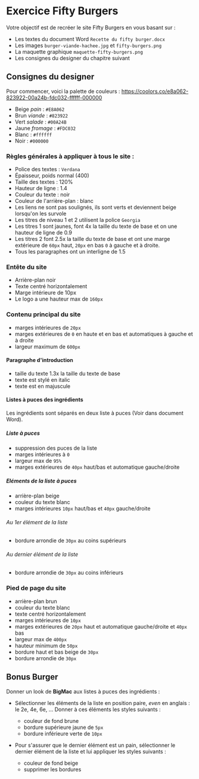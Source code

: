 # Exercice Fifty Burgers

Votre objectif est de recréer le site Fifty Burgers 
en vous basant sur :

* Les textes du document Word `Recette du fifty burger.docx`
* Les images `burger-viande-hachee.jpg` et `fifty-burgers.png`
* La maquette graphique `maquette-fifty-burgers.png`
* Les consignes du designer du chapitre suivant

## Consignes du designer

Pour commencer, voici la palette de couleurs :
https://coolors.co/e8a062-823922-00a24b-fdc032-ffffff-000000

* Beige _pain_ : `#E8A062`
* Brun _viande_ : `#823922`
* Vert _salade_ : `#00A24B`
* Jaune _fromage_ : `#FDC032`
* Blanc : `#ffffff`
* Noir : `#000000`

### Règles générales à appliquer à tous le site :

* Police des textes : `Verdana`
* Épaisseur, poids normal (400)
* Taille des textes : 120%
* Hauteur de ligne : 1.4
* Couleur du texte : noir
* Couleur de l'arrière-plan : blanc
* Les liens ne sont pas soulignés,
  ils sont verts et deviennent beige lorsqu'on les survole
* Les titres de niveau 1 et 2 utilisent la police `Georgia`
* Les titres 1 sont jaunes, font 4x la taille du texte de base
  et on une hauteur de ligne de 0.9
* Les titres 2 font 2.5x la taille du texte de base
  et ont une marge extérieure de `60px` haut,
  `20px` en bas
  `0` à gauche et à droite. 
* Tous les paragraphes ont un interligne de 1.5

### Entête du site

* Arrière-plan noir
* Texte centré horizontalement
* Marge intérieure de 10px
* Le logo a une hauteur max de `160px`

### Contenu principal du site

* marges intérieures de `20px`
* marges extérieures de `0` en haute et en bas
  et automatiques à gauche et à droite
* largeur maximum de `600px`

#### Paragraphe d'introduction

* taille du texte 1.3x la taille du texte de base
* texte est stylé en italic
* texte est en majuscule

#### Listes à puces des ingrédients

Les ingrédients sont séparés en deux liste à puces (Voir dans document Word).

##### Liste à puces

* suppression des puces de la liste
* marges intérieures à `0`
* largeur max de `95%`
* marges extérieures de `40px` haut/bas et automatique gauche/droite

##### Eléments de la liste à puces

* arrière-plan beige
* couleur du texte blanc
* marges intérieures `10px` haut/bas et `40px` gauche/droite

###### Au 1er élément de la liste
* bordure arrondie de `30px` au coins supérieurs

###### Au dernier élément de la liste
* bordure arrondie de `30px` au coins inférieurs


### Pied de page du site

* arrière-plan brun
* couleur du texte blanc
* texte centré horizontalement
* marges intérieures de `10px`
* marges extérieures de `20px`
  haut et automatique gauche/droite
  et `40px` bas
* largeur max de `400px`
* hauteur minimum de `50px`
* bordure haut et bas beige de `30px`
* bordure arrondie de `30px`

## Bonus Burger

Donner un look de **BigMac** aux listes à puces des ingrédients :

* Sélectionner les éléments de la liste
  en position paire, _even_ en anglais : le 2e, 4e, 6e, ... 
  Donner à ces éléments les styles suivants :
  * couleur de fond brune
  * bordure supérieure jaune de `5px`
  * bordure inférieure verte de `10px`
  
* Pour s'assurer que le dernier élément est un pain,
  sélectionner le dernier élément de la liste
  et lui appliquer les styles suivants :
  * couleur de fond beige
  * supprimer les bordures
  

